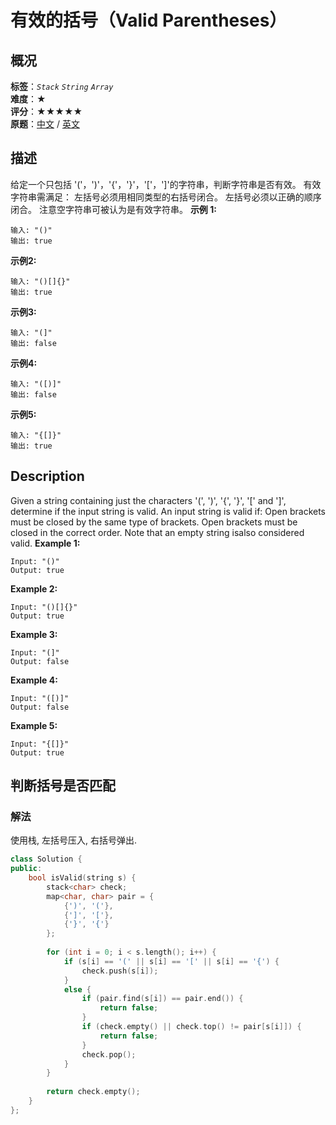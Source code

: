 # 有效的括号（Valid Parentheses）
## 概况
**标签**：*`Stack`*  *`String`*  *`Array`*<br>
**难度**：★<br>
**评分**：★★★★★<br>
**原题**：[中文](https://leetcode-cn.com/problems/valid-parentheses) / [英文](https://leetcode.com/problems/valid-parentheses)
## 描述
给定一个只包括 &#39;(&#39;，&#39;)&#39;，&#39;{&#39;，&#39;}&#39;，&#39;[&#39;，&#39;]&#39;的字符串，判断字符串是否有效。
有效字符串需满足：
	左括号必须用相同类型的右括号闭合。
	左括号必须以正确的顺序闭合。
注意空字符串可被认为是有效字符串。
**示例 1:**
```
输入: "()"
输出: true
```
**示例2:**
```
输入: "()[]{}"
输出: true
```
**示例3:**
```
输入: "(]"
输出: false
```
**示例4:**
```
输入: "([)]"
输出: false
```
**示例5:**
```
输入: "{[]}"
输出: true
```
## Description
Given a string containing just the characters &#39;(&#39;, &#39;)&#39;, &#39;{&#39;, &#39;}&#39;, &#39;[&#39; and &#39;]&#39;, determine if the input string is valid.
An input string is valid if:
	Open brackets must be closed by the same type of brackets.
	Open brackets must be closed in the correct order.
Note that an empty string isalso considered valid.
**Example 1:**
```
Input: "()"
Output: true
```
**Example 2:**
```
Input: "()[]{}"
Output: true
```
**Example 3:**
```
Input: "(]"
Output: false
```
**Example 4:**
```
Input: "([)]"
Output: false
```
**Example 5:**
```
Input: "{[]}"
Output: true
```
## 判断括号是否匹配
### 解法
使用栈, 左括号压入, 右括号弹出.
```c++
class Solution {
public:
    bool isValid(string s) {
        stack<char> check;
        map<char, char> pair = {
            {')', '('},
            {']', '['},
            {'}', '{'}
        };
        
        for (int i = 0; i < s.length(); i++) {
            if (s[i] == '(' || s[i] == '[' || s[i] == '{') {
                check.push(s[i]);
            }
            else {
                if (pair.find(s[i]) == pair.end()) {
                    return false;
                }
                if (check.empty() || check.top() != pair[s[i]]) {
                    return false;
                }
                check.pop();
            }
        }
        
        return check.empty();
    }
};
```